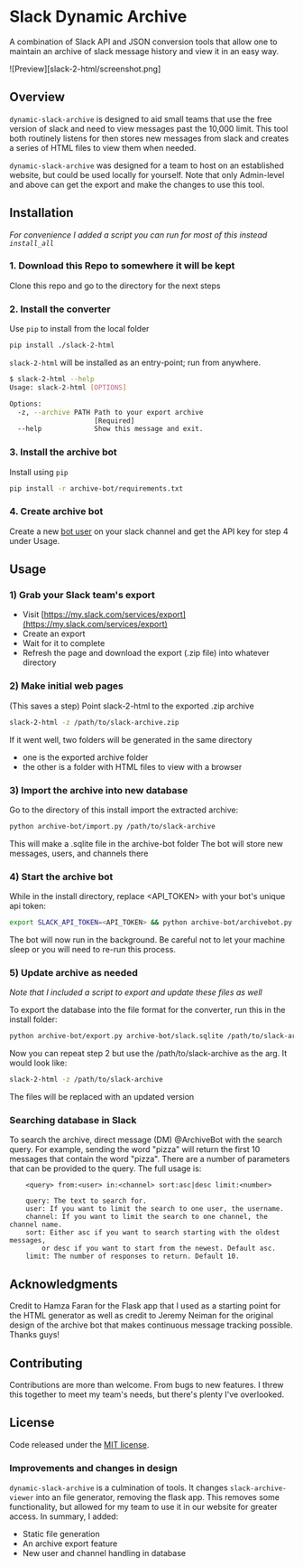 # Slack Dynamic Archive

A combination of Slack API and JSON conversion tools that allow one to
maintain an archive of slack message history and view it in an easy way.

![Preview][slack-2-html/screenshot.png]


## Overview
`dynamic-slack-archive` is designed to aid small teams that use the free version of slack
and need to view messages past the 10,000 limit. This tool both routinely listens for
then stores new messages from slack and creates a series of HTML files to view them when needed.

`dynamic-slack-archive` was designed for a team to host on an established website,
but could be used locally for yourself. Note that only Admin-level and above
can get the export and make the changes to use this tool.

## Installation
_For convenience I added a script you can run for most of this instead `install_all`_

### 1. Download this Repo to somewhere it will be kept

Clone this repo and go to the directory for the next steps

### 2. Install the converter

Use `pip` to install from the local folder
```bash
pip install ./slack-2-html
```

`slack-2-html` will be installed as an entry-point; run from anywhere.

```bash
$ slack-2-html --help
Usage: slack-2-html [OPTIONS]

Options:
  -z, --archive PATH Path to your export archive
                     [Required]
  --help             Show this message and exit.
```

### 3. Install the archive bot

Install using `pip`
```bash
pip install -r archive-bot/requirements.txt
```

### 4. Create archive bot

Create a new [bot user](https://api.slack.com/bot-users) on your slack
channel and get the API key for step 4 under Usage.


## Usage

### 1) Grab your Slack team's export

* Visit [https://my.slack.com/services/export](https://my.slack.com/services/export)
* Create an export
* Wait for it to complete
* Refresh the page and download the export (.zip file) into whatever directory

### 2) Make initial web pages

(This saves a step)
Point slack-2-html to the exported .zip archive
```bash
slack-2-html -z /path/to/slack-archive.zip
```

If it went well, two folders will be generated in the same directory
* one is the exported archive folder
* the other is a folder with HTML files to view with a browser

### 3) Import the archive into new database

Go to the directory of this install import the extracted archive:
```bash
python archive-bot/import.py /path/to/slack-archive
```
This will make a .sqlite file in the archive-bot folder
The bot will store new messages, users, and channels there

### 4) Start the archive bot

While in the install directory, replace <API_TOKEN> with your bot's unique api token:
```bash
export SLACK_API_TOKEN=<API_TOKEN> && python archive-bot/archivebot.py
```
The bot will now run in the background. Be careful not to let your machine sleep or
you will need to re-run this process.

### 5) Update archive as needed
_Note that I included a script to export and update these files as well_

To export the database into the file format for the converter, run this in the install folder:
```bash
python archive-bot/export.py archive-bot/slack.sqlite /path/to/slack-archive
```

Now you can repeat step 2 but use the /path/to/slack-archive as the arg. It would look like:
```bash
slack-2-html -z /path/to/slack-archive
```
The files will be replaced with an updated version

### Searching database in Slack

To search the archive, direct message (DM) @ArchiveBot with the search query.
For example, sending the word "pizza" will return the first 10 messages that
contain the word "pizza".  There are a number of parameters that can be provided
to the query.  The full usage is:

        <query> from:<user> in:<channel> sort:asc|desc limit:<number>

        query: The text to search for.
        user: If you want to limit the search to one user, the username.
        channel: If you want to limit the search to one channel, the channel name.
        sort: Either asc if you want to search starting with the oldest messages,
            or desc if you want to start from the newest. Default asc.
        limit: The number of responses to return. Default 10.

## Acknowledgments

Credit to Hamza Faran for the Flask app that I used as a starting point for the HTML generator
as well as credit to Jeremy Neiman for the original design of the archive bot
that makes continuous message tracking possible. Thanks guys!

## Contributing

Contributions are more than welcome.  From bugs to new features. I threw this
together to meet my team's needs, but there's plenty I've overlooked.

## License

Code released under the [MIT license](LICENSE).

### Improvements and changes in design

`dynamic-slack-archive` is a culmination of tools. It changes `slack-archive-viewer` into
an file generator, removing the flask app. This removes some functionality, but allowed for
my team to use it in our website for greater access. In summary, I added:

* Static file generation
* An archive export feature
* New user and channel handling in database
